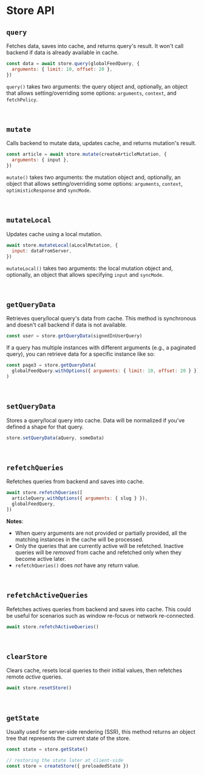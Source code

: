 # Store API

## `query`

Fetches data, saves into cache, and returns query's result. It won't call backend if data is already available in cache.

```javascript
const data = await store.query(globalFeedQuery, {
  arguments: { limit: 10, offset: 20 },
})
```

`query()` takes two arguments: the query object and, optionally, an object that allows setting/overriding some options: `arguments`, `context`, and `fetchPolicy`.

<br/>

## `mutate`

Calls backend to mutate data, updates cache, and returns mutation's result.

```javascript
const article = await store.mutate(createArticleMutation, {
  arguments: { input },
})
```

`mutate()` takes two arguments: the mutation object and, optionally, an object that allows setting/overriding some options: `arguments`, `context`, `optimisticResponse` and `syncMode`.

<br/>

## `mutateLocal`

Updates cache using a local mutation.

```javascript
await store.mutateLocal(aLocalMutation, {
  input: dataFromServer,
})
```

`mutateLocal()` takes two arguments: the local mutation object and, optionally, an object that allows specifying `input` and `syncMode`.

<br/>

## `getQueryData`

Retrieves query/local query's data from cache. This method is synchronous and doesn't call backend if data is not available.

```javascript
const user = store.getQueryData(signedInUserQuery)
```

If a query has multiple instances with different arguments (e.g., a paginated query), you can retrieve data for a specific instance like so:

```javascript
const page3 = store.getQueryData(
  globalFeedQuery.withOptions({ arguments: { limit: 10, offset: 20 } })
)
```

<br/>

## `setQueryData`

Stores a query/local query into cache. Data will be normalized if you've defined a shape for that query.

```javascript
store.setQueryData(aQuery, someData)
```

<br/>

## `refetchQueries`

Refetches queries from backend and saves into cache.

```javascript
await store.refetchQueries([
  articleQuery.withOptions({ arguments: { slug } }),
  globalFeedQuery,
])
```

**Notes**:

- When query arguments are not provided or partially provided, all the matching instances in the cache will be processed.
- Only the queries that are currently active will be refetched. Inactive queries will be _removed_ from cache and refetched only when they become active later.
- `refetchQueries()` does _not_ have any return value.

<br/>

## `refetchActiveQueries`

Refetches actives queries from backend and saves into cache. This could be useful for scenarios such as window re-focus or network re-connected.

```javascript
await store.refetchActiveQueries()
```

<br/>

## `clearStore`

Clears cache, resets local queries to their initial values, then refetches remote _active_ queries.

```javascript
await store.resetStore()
```

<br/>

## `getState`

Usually used for server-side rendering (SSR), this method returns an object tree that represents the current state of the store.

```javascript
const state = store.getState()

// restoring the state later at client-side
const store = createStore({ preloadedState })
```

<br/>
